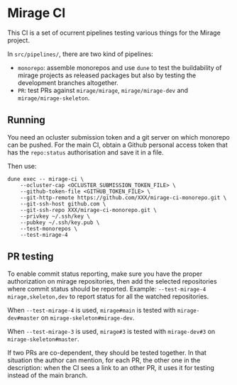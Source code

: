 # Mirage CI

This CI is a set of ocurrent pipelines testing various things for the Mirage project.

In `src/pipelines/`, there are two kind of pipelines:

- `monorepo`: assemble monorepos and use `dune` to test the buildability of mirage projects as 
  released packages but also by testing the development branches altogether.
- `PR`: test PRs against `mirage/mirage`, `mirage/mirage-dev` and `mirage/mirage-skeleton`. 

## Running

You need an ocluster submission token and a git server on which monorepo can be pushed. 
For the main CI, obtain a Github personal access token that has the `repo:status` authorisation and save it in a file. 

Then use:
```
dune exec -- mirage-ci \
    --ocluster-cap <OCLUSTER_SUBMISSION_TOKEN_FILE> \
    --github-token-file <GITHUB_TOKEN_FILE> \
    --git-http-remote https://github.com/XXX/mirage-ci-monorepo.git \
    --git-ssh-host github.com \
    --git-ssh-repo XXX/mirage-ci-monorepo.git \
    --privkey ~/.ssh/key \
    --pubkey ~/.ssh/key.pub \
    --test-monorepos \
    --test-mirage-4
```

## PR testing

To enable commit status reporting, make sure you have the proper authorization on mirage repositories, 
then add the selected repositories where commit status should be reported. Example: `--test-mirage-4 mirage,skeleton,dev` 
to report status for all the watched repositories.

When `--test-mirage-4` is used, `mirage#main` is tested with `mirage-dev#master` on `mirage-skeleton#mirage-dev`.

When `--test-mirage-3` is used, `mirage#3` is tested with `mirage-dev#3` on `mirage-skeleton#master`.

If two PRs are co-dependent, they should be tested together. In that situation the author can mention, for each PR, the other one
in the description: when the CI sees a link to an other PR, it uses it for testing instead of the main branch.  
